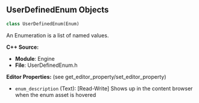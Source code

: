 ## UserDefinedEnum Objects

```python
class UserDefinedEnum(Enum)
```

An Enumeration is a list of named values.

**C++ Source:**

- **Module**: Engine
- **File**: UserDefinedEnum.h

**Editor Properties:** (see get_editor_property/set_editor_property)

- ``enum_description`` (Text):  [Read-Write] Shows up in the content browser when the enum asset is hovered

<a id="unreal.NiagaraScriptBase"></a>